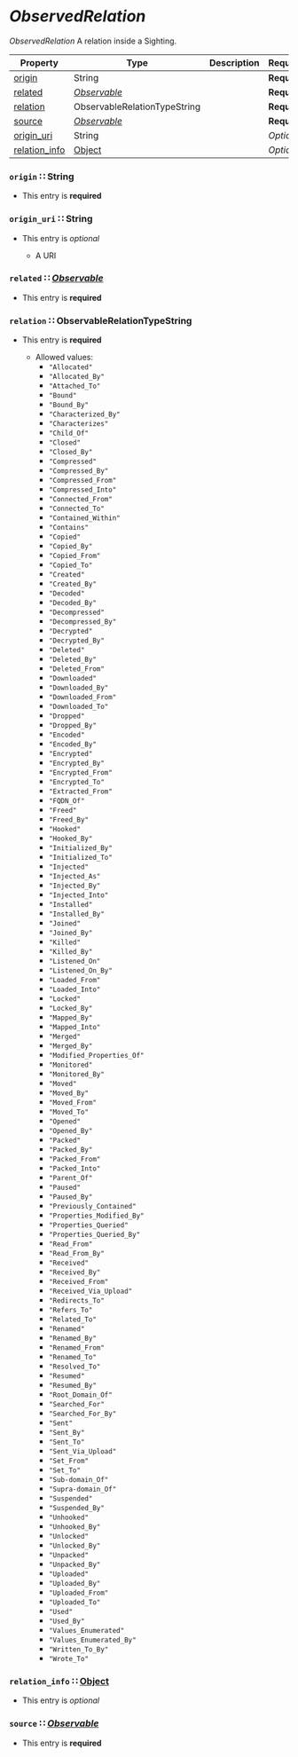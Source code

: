 <a id="map7"></a>
# *ObservedRelation*

*ObservedRelation* A relation inside a Sighting.

| Property | Type | Description | Required? |
| -------- | ---- | ----------- | --------- |
|[origin](#origin-string)|String| |**Required**|
|[related](#related-observableobservablemdmap14)|[*Observable*](./Observable.md#map14)| |**Required**|
|[relation](#relation-observablerelationtypestring)|ObservableRelationTypeString| |**Required**|
|[source](#source-observableobservablemdmap13)|[*Observable*](./Observable.md#map13)| |**Required**|
|[origin_uri](#origin_uri-string)|String| |_Optional_|
|[relation_info](#relation_info-objectobjectmdmap12)|[Object](./Object.md#map12)| |_Optional_|


<a id="origin-string"></a>
### `origin` ∷ String

* This entry is **required**



<a id="origin_uri-string"></a>
### `origin_uri` ∷ String

* This entry is _optional_


  * A URI

<a id="related-observableobservablemdmap14"></a>
### `related` ∷ [*Observable*](./Observable.md#map14)

* This entry is **required**


<a id="relation-observablerelationtypestring"></a>
### `relation` ∷ ObservableRelationTypeString

* This entry is **required**


  * Allowed values:
    * `"Allocated"`
    * `"Allocated_By"`
    * `"Attached_To"`
    * `"Bound"`
    * `"Bound_By"`
    * `"Characterized_By"`
    * `"Characterizes"`
    * `"Child_Of"`
    * `"Closed"`
    * `"Closed_By"`
    * `"Compressed"`
    * `"Compressed_By"`
    * `"Compressed_From"`
    * `"Compressed_Into"`
    * `"Connected_From"`
    * `"Connected_To"`
    * `"Contained_Within"`
    * `"Contains"`
    * `"Copied"`
    * `"Copied_By"`
    * `"Copied_From"`
    * `"Copied_To"`
    * `"Created"`
    * `"Created_By"`
    * `"Decoded"`
    * `"Decoded_By"`
    * `"Decompressed"`
    * `"Decompressed_By"`
    * `"Decrypted"`
    * `"Decrypted_By"`
    * `"Deleted"`
    * `"Deleted_By"`
    * `"Deleted_From"`
    * `"Downloaded"`
    * `"Downloaded_By"`
    * `"Downloaded_From"`
    * `"Downloaded_To"`
    * `"Dropped"`
    * `"Dropped_By"`
    * `"Encoded"`
    * `"Encoded_By"`
    * `"Encrypted"`
    * `"Encrypted_By"`
    * `"Encrypted_From"`
    * `"Encrypted_To"`
    * `"Extracted_From"`
    * `"FQDN_Of"`
    * `"Freed"`
    * `"Freed_By"`
    * `"Hooked"`
    * `"Hooked_By"`
    * `"Initialized_By"`
    * `"Initialized_To"`
    * `"Injected"`
    * `"Injected_As"`
    * `"Injected_By"`
    * `"Injected_Into"`
    * `"Installed"`
    * `"Installed_By"`
    * `"Joined"`
    * `"Joined_By"`
    * `"Killed"`
    * `"Killed_By"`
    * `"Listened_On"`
    * `"Listened_On_By"`
    * `"Loaded_From"`
    * `"Loaded_Into"`
    * `"Locked"`
    * `"Locked_By"`
    * `"Mapped_By"`
    * `"Mapped_Into"`
    * `"Merged"`
    * `"Merged_By"`
    * `"Modified_Properties_Of"`
    * `"Monitored"`
    * `"Monitored_By"`
    * `"Moved"`
    * `"Moved_By"`
    * `"Moved_From"`
    * `"Moved_To"`
    * `"Opened"`
    * `"Opened_By"`
    * `"Packed"`
    * `"Packed_By"`
    * `"Packed_From"`
    * `"Packed_Into"`
    * `"Parent_Of"`
    * `"Paused"`
    * `"Paused_By"`
    * `"Previously_Contained"`
    * `"Properties_Modified_By"`
    * `"Properties_Queried"`
    * `"Properties_Queried_By"`
    * `"Read_From"`
    * `"Read_From_By"`
    * `"Received"`
    * `"Received_By"`
    * `"Received_From"`
    * `"Received_Via_Upload"`
    * `"Redirects_To"`
    * `"Refers_To"`
    * `"Related_To"`
    * `"Renamed"`
    * `"Renamed_By"`
    * `"Renamed_From"`
    * `"Renamed_To"`
    * `"Resolved_To"`
    * `"Resumed"`
    * `"Resumed_By"`
    * `"Root_Domain_Of"`
    * `"Searched_For"`
    * `"Searched_For_By"`
    * `"Sent"`
    * `"Sent_By"`
    * `"Sent_To"`
    * `"Sent_Via_Upload"`
    * `"Set_From"`
    * `"Set_To"`
    * `"Sub-domain_Of"`
    * `"Supra-domain_Of"`
    * `"Suspended"`
    * `"Suspended_By"`
    * `"Unhooked"`
    * `"Unhooked_By"`
    * `"Unlocked"`
    * `"Unlocked_By"`
    * `"Unpacked"`
    * `"Unpacked_By"`
    * `"Uploaded"`
    * `"Uploaded_By"`
    * `"Uploaded_From"`
    * `"Uploaded_To"`
    * `"Used"`
    * `"Used_By"`
    * `"Values_Enumerated"`
    * `"Values_Enumerated_By"`
    * `"Written_To_By"`
    * `"Wrote_To"`

<a id="relation_info-objectobjectmdmap12"></a>
### `relation_info` ∷ [Object](./Object.md#map12)

* This entry is _optional_


<a id="source-observableobservablemdmap13"></a>
### `source` ∷ [*Observable*](./Observable.md#map13)

* This entry is **required**

